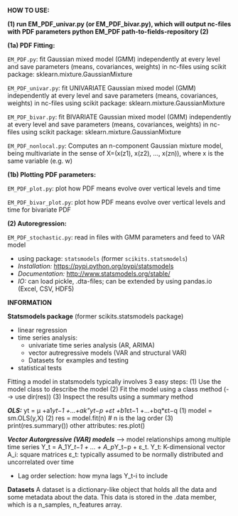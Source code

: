 **HOW TO USE:**

**(1) run EM_PDF_univar.py (or EM_PDF_bivar.py), which will output nc-files with PDF parameters
python EM_PDF path-to-fields-repository
(2)**



**(1a) PDF Fitting:**

`EM_PDF.py`: fit Gaussian mixed model (GMM) independently at every level and save parameters (means, covariances, weights) in nc-files
    using scikit package: sklearn.mixture.GaussianMixture

`EM_PDF_univar.py`: fit UNIVARIATE Gaussian mixed model (GMM) independently at every level and save parameters (means, covariances, weights) in nc-files
    using scikit package: sklearn.mixture.GaussianMixture

`EM_PDF_bivar.py`: fit BIVARIATE Gaussian mixed model (GMM) independently at every level and save parameters (means, covariances, weights) in nc-files
    using scikit package: sklearn.mixture.GaussianMixture

`EM_PDF_nonlocal.py`: Computes an n-component Gaussian mixture model, being multivariate in the sense of X=(x(z1), x(z2), ..., x(zn)), where x
is the same variable (e.g. w)

**(1b) Plotting PDF parameters:**

`EM_PDF_plot.py`: plot how PDF means evolve over vertical levels and time

`EM_PDF_bivar_plot.py`: plot how PDF means evolve over vertical levels and time for bivariate PDF

**(2) Autoregression:**

`EM_PDF_stochastic.py`: read in files with GMM parameters and feed to VAR model
- using package:  `statsmodels` (former `scikits.statsmodels`)
- _Installation:_ https://pypi.python.org/pypi/statsmodels
- _Documentation:_ http://www.statsmodels.org/stable/
- _IO:_ can load pickle, .dta-files; can be extended by using pandas.io (Excel, CSV, HDF5)





**INFORMATION**

**Statsmodels package** (former scikits.statsmodels package)
- linear regression
- time series analysis:
    - univariate time series analysis (AR, ARIMA)
    - vector autregressive models (VAR and structural VAR)
    - Datasets for examples and testing
- statistical tests

Fitting a model in statsmodels typically involves 3 easy steps:
(1) Use the model class to describe the model
(2) Fit the model using a class method (--> use dir(res))
(3) Inspect the results using a summary method

_**OLS:**_
yt = μ +a1*yt−1 +...+ak"yt−p +εt +b1*εt−1 +...+bq*εt−q
(1) model = sm.OLS(y,X)
(2) res = model.fit(n)  # n is the lag order
(3) print(res.summary())
other attributes:
res.plot()

_**Vector Autorgressive (VAR) models**_
--> model relationships among multiple time series
Y_t = A_1*Y_t−1 + ... + A_p*Y_t−p + ε_t.
Y_t: K-dimensional vector
A_i: square matrices
ε_t: typically assumed to be normally distributed and uncorrelated over time

- Lag order selection: how myna lags Y_t-i to include


**Datasets**
A dataset is a dictionary-like object that holds all the data and some metadata about the data.
This data is stored in the .data member, which is a n_samples, n_features array.




